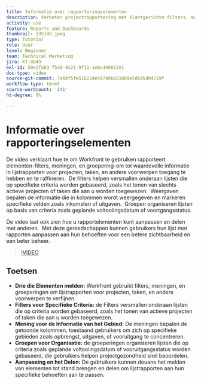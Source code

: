 ```yaml
---
title: Informatie over rapporteringselementen
description: Verbeter projectrapportering met klantgerichte filters, meningen, en groepen die lijstrapporten verfijnen, gegevens efficiënt organiseren, en naadloze samenwerking toelaten.
activity: use
feature: Reports and Dashboards
thumbnail: 335145.jpeg
type: Tutorial
role: User
level: Beginner
team: Technical Marketing
jira: KT-8849
exl-id: 50e2fab3-f548-4c21-9f11-1ebc449822e1
doc-type: video
source-git-commit: 7a6bf5fe51622de59749b821009e5d645d04719f
workflow-type: tm+mt
source-wordcount: '241'
ht-degree: 0%

---
```


# Informatie over rapporteringselementen

De video verklaart hoe te om Workfront te gebruiken rapporteert elementen-filters, meningen, en groepering-om tot waardevolle informatie in lijstrapporten voor projecten, taken, en andere voorwerpen toegang te hebben en te raffineren. &#x200B; De filters helpen versmallen onderaan lijsten die op specifieke criteria worden gebaseerd, zoals het tonen van slechts actieve projecten of taken die aan u worden toegewezen. &#x200B; Weergaven bepalen de informatie die in kolommen wordt weergegeven en markeren specifieke velden zoals inkomsten of uitgaven. &#x200B; Groepen organiseren lijsten op basis van criteria zoals geplande voltooiingsdatum of voortgangsstatus.

De video laat ook zien hoe u rapportelementen kunt aanpassen en delen met anderen. &#x200B; Met deze gereedschappen kunnen gebruikers hun lijst met rapporten aanpassen aan hun behoeften voor een betere zichtbaarheid en een beter beheer.

>[!VIDEO](https://video.tv.adobe.com/v/3447794/?quality=12&learn=on&enablevpops&captions=dut)

## Toetsen

* **Drie die Elementen melden:** Workfront gebruikt filters, meningen, en groeperingen om lijstrapporten voor projecten, taken, en andere voorwerpen te verfijnen. &#x200B;
* **Filters voor Specifieke Criteria:** de Filters versmallen onderaan lijsten die op criteria worden gebaseerd, zoals het tonen van actieve projecten of taken die aan u worden toegewezen. &#x200B;
* **Mening voor de Informatie van het Gebied:** De meningen bepalen de getoonde kolommen, toestaand gebruikers om zich op specifieke gebieden zoals opbrengst, uitgaven, of vooruitgang te concentreren. &#x200B;
* **Groepen voor Organisatie:** de groeperingen organiseren lijsten die op criteria zoals geplande voltooiingsdatum of vooruitgangsstatus worden gebaseerd, die gebruikers helpen projectgezondheid snel beoordelen. &#x200B;
* **Aanpassing en het Delen:** De gebruikers kunnen douane het melden van elementen tot stand brengen en delen om lijstrapporten aan hun specifieke behoeften aan te passen.
